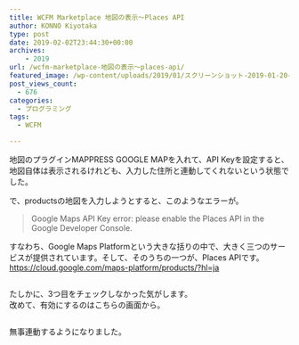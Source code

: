 ```yaml
---
title: WCFM Marketplace 地図の表示〜Places API
author: KONNO Kiyotaka
type: post
date: 2019-02-02T23:44:30+00:00
archives:
    - 2019
url: /wcfm-marketplace-地図の表示〜places-api/
featured_image: /wp-content/uploads/2019/01/スクリーンショット-2019-01-20-22.17.58.jpg
post_views_count:
  - 676
categories:
  - プログラミング
tags:
  - WCFM

---
```

地図のプラグインMAPPRESS GOOGLE MAPを入れて、API Keyを設定すると、地図自体は表示されるけれども、入力した住所と連動してくれないという状態でした。

で、productsの地図を入力しようとすると、このようなエラーが。

<blockquote class="wp-block-quote">
  <p>
    Google Maps API Key error: please enable the Places API in the Google Developer Console.
  </p>
</blockquote>

すなわち、Google Maps Platformという大きな括りの中で、大きく三つのサービスが提供されています。そして、そのうちの一つが、Places APIです。  
<a rel="noreferrer noopener" target="_blank" href="https://cloud.google.com/maps-platform/products/?hl=ja&authuser=0">https://cloud.google.com/maps-platform/products/?hl=ja</a><figure class="wp-block-image">

<img src="https://i0.wp.com/www.programmers-office.ml/wp-content/uploads/2019/02/スクリーンショット-2019-02-02-22.46.23.jpg?ssl=1" alt="" class="wp-image-2781" srcset="https://i0.wp.com/www.programmers-office.ml/wp-content/uploads/2019/02/スクリーンショット-2019-02-02-22.46.23.jpg?w=600&ssl=1 600w, https://i0.wp.com/www.programmers-office.ml/wp-content/uploads/2019/02/スクリーンショット-2019-02-02-22.46.23.jpg?resize=300%2C192&ssl=1 300w" sizes="(max-width: 600px) 100vw, 600px" data-recalc-dims="1" /> </figure> 

たしかに、3つ目をチェックしなかった気がします。  
改めて、有効にするのはこちらの画面から。<figure class="wp-block-image">

<img src="https://i2.wp.com/www.programmers-office.ml/wp-content/uploads/2019/02/スクリーンショット-2019-02-02-22.48.16.jpg?ssl=1" alt="" class="wp-image-2782" srcset="https://i2.wp.com/www.programmers-office.ml/wp-content/uploads/2019/02/スクリーンショット-2019-02-02-22.48.16.jpg?w=800&ssl=1 800w, https://i2.wp.com/www.programmers-office.ml/wp-content/uploads/2019/02/スクリーンショット-2019-02-02-22.48.16.jpg?resize=300%2C205&ssl=1 300w, https://i2.wp.com/www.programmers-office.ml/wp-content/uploads/2019/02/スクリーンショット-2019-02-02-22.48.16.jpg?resize=768%2C524&ssl=1 768w" sizes="(max-width: 800px) 100vw, 800px" data-recalc-dims="1" /> </figure> 

無事連動するようになりました。